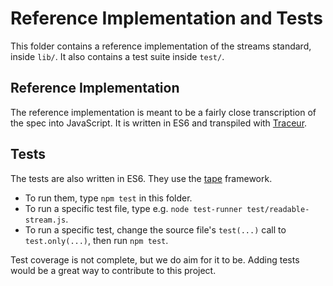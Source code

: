 # Reference Implementation and Tests

This folder contains a reference implementation of the streams standard, inside `lib/`. It also contains a test suite inside `test/`.

## Reference Implementation

The reference implementation is meant to be a fairly close transcription of the spec into JavaScript. It is written in ES6 and transpiled with [Traceur](https://github.com/google/traceur-compiler).

## Tests

The tests are also written in ES6. They use the [tape](https://github.com/substack/tape) framework.

- To run them, type `npm test` in this folder.
- To run a specific test file, type e.g. `node test-runner test/readable-stream.js`.
- To run a specific test, change the source file's `test(...)` call to `test.only(...)`, then run `npm test`.

Test coverage is not complete, but we do aim for it to be. Adding tests would be a great way to contribute to this project.
